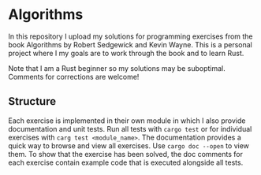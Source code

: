 # Algorithms

In this repository I upload my solutions for programming exercises from the book Algorithms by Robert Sedgewick and Kevin Wayne.
This is a personal project where I my goals are to work through the book and to learn Rust.

Note that I am a Rust beginner so my solutions may be suboptimal. Comments for corrections are welcome!

## Structure

Each exercise is implemented in their own module in which I also provide documentation and unit tests. Run all tests with `cargo test` or for individual exercises with `carg test <module_name>`.
The documentation provides a quick way to browse and view all exercises. Use `cargo doc --open` to view them. To show that the exercise has been solved, the doc comments for each exercise contain example code that is executed alongside all tests.  
